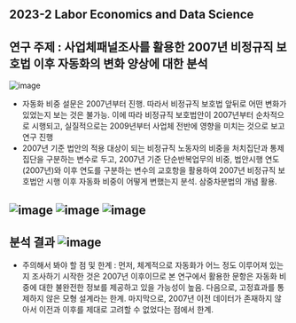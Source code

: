 ## 2023-2 Labor Economics and Data Science  
연구 주제 : 사업체패널조사를 활용한 2007년 비정규직 보호법 이후 자동화의 변화 양상에 대한 분석
----
![image](https://github.com/popper6508/202302_LEDS/assets/118153199/e7fee689-0405-4c72-9227-1972ee66a926)
- 자동화 비중 설문은 2007년부터 진행. 따라서 비정규직 보호법 앞뒤로 어떤 변화가 있었는지 보는 것은 불가능. 이에 따라 비정규직 보호법안이 2007년부터 순차적으로 시행되고, 실질적으로는 2009년부터 사업체 전반에 영향을 미치는 것으로 보고 연구 진행
- 2007년 기준 법안의 적용 대상이 되는 비정규직 노동자의 비중을 처치집단과 통제집단을 구분하는 변수로 두고, 2007년 기준 단순반복업무의 비중, 법안시행 연도(2007년)와 이후 연도를 구분하는 변수의 교호항을 활용하여 2007년 비정규직 보호법안 시행 이후 자동화 비중이 어떻게 변했는지 분석. 삼중차분법의 개념 활용.

![image](https://github.com/popper6508/202302_LEDS/assets/118153199/45c41df8-b4a8-4e6e-b18d-492f06b318be)
![image](https://github.com/popper6508/202302_LEDS/assets/118153199/3dca59e5-5589-4822-a550-907e94852853)
![image](https://github.com/popper6508/202302_LEDS/assets/118153199/04ae1bda-c328-415f-b124-8be8b26e9d38)
--
분석 결과
![image](https://github.com/popper6508/202302_LEDS/assets/118153199/a9f585df-4354-4bfb-b0bc-d73c34f7dc9c)
--
- 주의해서 봐야 할 점 및 한계 : 먼저, 체계적으로 자동화가 어느 정도 이루어져 있는지 조사하기 시작한 것은 2007년 이후이므로 본 연구에서 활용한 문항은 자동화 비중에 대한 불완전한 정보를 제공하고 있을 가능성이 높음. 다음으로, 고정효과를 통제하지 않은 모형 설계라는 한계. 마지막으로, 2007년 이전 데이터가 존재하지 않아서 이전과 이후를 제대로 고려할 수 없었다는 점에서 한계.
